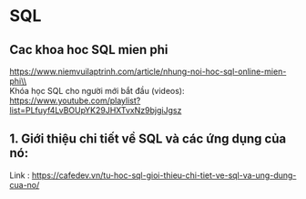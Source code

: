 # SQL
## Cac khoa hoc SQL mien phi
https://www.niemvuilaptrinh.com/article/nhung-noi-hoc-sql-online-mien-phi\\  
Khóa học SQL cho người mới bắt đầu (videos): https://www.youtube.com/playlist?list=PLfuyf4LvBOUpYK29JHXTvxNz9bjgiJgsz

## 1. Giới thiệu chi tiết về SQL và các ứng dụng của nó:

Link : https://cafedev.vn/tu-hoc-sql-gioi-thieu-chi-tiet-ve-sql-va-ung-dung-cua-no/


